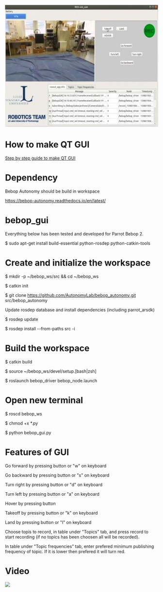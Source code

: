 <img src="/image/GUI.png" width="600" height="400">

# How to make QT GUI

[Step by step guide to make QT GUI](https://github.com/LTU-CEG/bebop_gui/blob/master/presentation/step-by-step-guide.pdf)

# Dependency

Bebop Autonomy should be build in workspace

https://bebop-autonomy.readthedocs.io/en/latest/

# bebop_gui
Everything below has been tested and developed for Parrot Bebop 2.

$ sudo apt-get install build-essential python-rosdep python-catkin-tools

# Create and initialize the workspace
$ mkdir -p ~/bebop_ws/src && cd ~/bebop_ws

$ catkin init

$ git clone https://github.com/AutonomyLab/bebop_autonomy.git src/bebop_autonomy

Update rosdep database and install dependencies (including parrot_arsdk)

$ rosdep update

$ rosdep install --from-paths src -i

# Build the workspace
$ catkin build

$ source ~/bebop_ws/devel/setup.[bash|zsh]

$ roslaunch bebop_driver bebop_node.launch

# Open new terminal
$ roscd bebop_ws

$ chmod +x *.py

$ python bebop_gui.py

# Features of GUI
Go forward by pressing button or "w" on keyboard

Go backward by pressing button or "s" on keyboard

Turn right by pressing button or "d" on keyboard

Turn left by pressing button or "a" on keyboard

Hover by pressing button

Takeoff by pressing button or "k" on keyboard

Land by pressing button or "l" on keyboard

Choose topis to record, in table under "Topics" tab, and press record to start recording (if no topics has been choosen all will be recorded).

In table under "Topic frequencies" tab, enter prefered minimum publishing frequency of topic. If it is lower then prefered it will turn red.

# Video


![](/video/GUI.gif)
